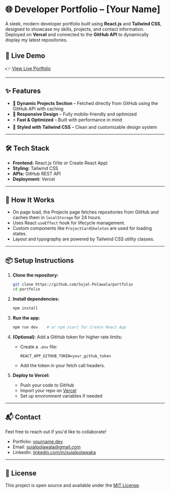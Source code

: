# 🌐 Developer Portfolio – [Your Name]

A sleek, modern developer portfolio built using **React.js** and **Tailwind CSS**, designed to showcase my skills, projects, and contact information. Deployed on **Vercel** and connected to the **GitHub API** to dynamically display my latest repositories.

## 🚀 Live Demo

👉 [View Live Portfolio](https://your-vercel-link.vercel.app)

---

## ✨ Features

- 📁 **Dynamic Projects Section** – Fetched directly from GitHub using the GitHub API with caching
- 📱 **Responsive Design** – Fully mobile-friendly and optimized
- ⚡ **Fast & Optimized** – Built with performance in mind
- 🎨 **Styled with Tailwind CSS** – Clean and customizable design system

---

## 🛠 Tech Stack

- **Frontend:** React.js (Vite or Create React App)
- **Styling:** Tailwind CSS
- **APIs:** GitHub REST API
- **Deployment:** Vercel

---

## 🧠 How It Works

- On page load, the Projects page fetches repositories from GitHub and caches them in `localStorage` for 24 hours.
- Uses React `useEffect` hook for lifecycle management.
- Custom components like `ProjectCardSkeleton` are used for loading states.
- Layout and typography are powered by Tailwind CSS utility classes.

---

## 📦 Setup Instructions

1. **Clone the repository:**
   ```bash
   git clone https://github.com/Sujal-Polawala/portfolio
   cd portfolio
   ```

2. **Install dependencies:**
   ```bash
   npm install
   ```

3. **Run the app:**
   ```bash
   npm run dev    # or npm start for Create React App
   ```

4. **(Optional)**: Add a GitHub token for higher rate limits:
   - Create a `.env` file:
     ```
     REACT_APP_GITHUB_TOKEN=your_github_token
     ```
   - Add the token in your fetch call headers.

5. **Deploy to Vercel:**
   - Push your code to GitHub
   - Import your repo on [Vercel](https://vercel.com/import)
   - Set up environment variables if needed

---

## 📬 Contact

Feel free to reach out if you'd like to collaborate!

- Portfolio: [yourname.dev](https://yourname.dev)
- Email: [sujalpolawala@gmail.com](mailto:sujalpolawala@gmail.com)
- LinkedIn: [linkedin.com/in/sujalpolawaka](https://linkedin.com/in/sujalpolawala)

---

## 📝 License

This project is open source and available under the [MIT License](LICENSE).